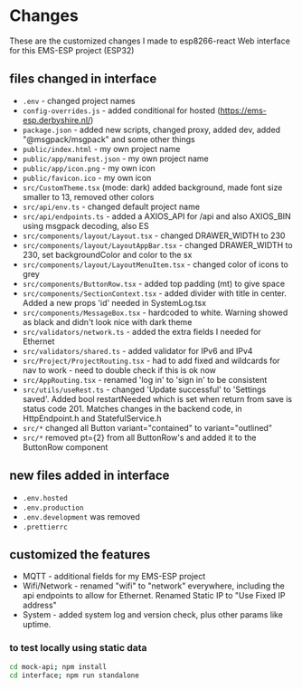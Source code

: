 # Changes

These are the customized changes I made to esp8266-react Web interface for this EMS-ESP project (ESP32)

## files changed in interface

- `.env` - changed project names
- `config-overrides.js` - added conditional for hosted (https://ems-esp.derbyshire.nl/)
- `package.json` - added new scripts, changed proxy, added dev, added "@msgpack/msgpack" and some other things
- `public/index.html` - my own project name
- `public/app/manifest.json` - my own project name
- `public/app/icon.png` - my own icon
- `public/favicon.ico` - my own icon
- `src/CustomTheme.tsx` (mode: dark) added background, made font size smaller to 13, removed other colors
- `src/api/env.ts` - changed default project name
- `src/api/endpoints.ts` - added a AXIOS_API for /api and also AXIOS_BIN using msgpack decoding, also ES
- `src/components/layout/Layout.tsx` - changed DRAWER_WIDTH to 230
- `src/components/layout/LayoutAppBar.tsx` - changed DRAWER_WIDTH to 230, set backgroundColor and color to the sx
- `src/components/layout/LayoutMenuItem.tsx` - changed color of icons to grey
- `src/components/ButtonRow.tsx` - added top padding (mt) to give space
- `src/components/SectionContext.tsx` - added divider with title in center. Added a new props 'id' needed in SystemLog.tsx
- `src/components/MessageBox.tsx` - hardcoded to white. Warning showed as black and didn't look nice with dark theme
- `src/validators/network.ts` - added the extra fields I needed for Ethernet
- `src/validators/shared.ts` - added validator for IPv6 and IPv4
- `src/Project/ProjectRouting.tsx` - had to add fixed and wildcards for nav to work - need to double check if this is ok now
- `src/AppRouting.tsx` - renamed 'log in' to 'sign in' to be consistent
- `src/utils/useRest.ts` - changed 'Update successful' to 'Settings saved'. Added bool restartNeeded which is set when return from save is status code 201. Matches changes in the backend code, in HttpEndpoint.h and StatefulService.h
- `src/*` changed all Button variant="contained" to variant="outlined"
- `src/*` removed pt={2} from all ButtonRow's and added it to the ButtonRow component

## new files added in interface

- `.env.hosted`
- `.env.production`
- `.env.development` was removed
- `.prettierrc`

## customized the features

- MQTT - additional fields for my EMS-ESP project
- Wifi/Network - renamed "wifi" to "network" everywhere, including the api endpoints to allow for Ethernet. Renamed Static IP to "Use Fixed IP address"
- System - added system log and version check, plus other params like uptime.

### to test locally using static data

```sh
cd mock-api; npm install
cd interface; npm run standalone
```
